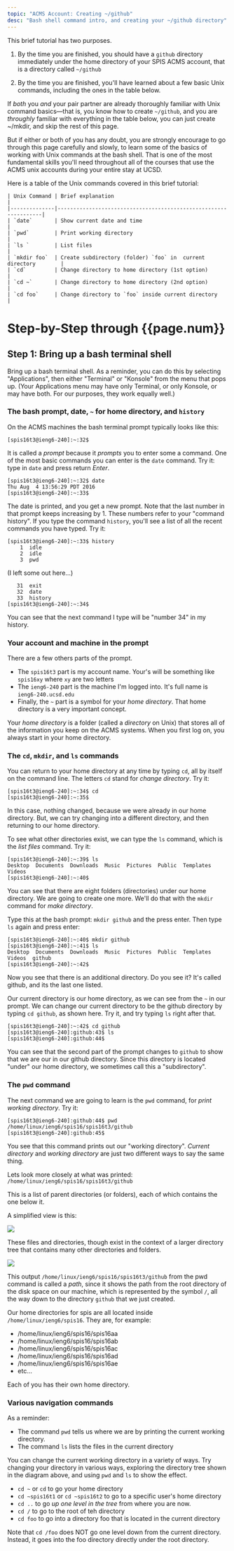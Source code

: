 ```yaml
---
topic: "ACMS Account: Creating ~/github"
desc: "Bash shell command intro, and creating your ~/github directory"
---
```


This brief tutorial has two purposes.

1.  By the time you are finished, you should have a `github` directory immediately under the home directory of your
    SPIS ACMS account, that is a directory called `~/github`
    
2.  By the time you are finished, you'll have learned about a few basic Unix commands, including the ones in the table below.

If *both* you *and* your pair partner are already thoroughly familiar with Unix command basics&mdash;that is, you know how to create
`~/github`, and you are *throughly* familiar with everything in the table below, you can just create ~/mkdir, and skip
the rest of this page. 

But if either or both of you has any doubt, you are strongly encourage to go through this page carefully and slowly,
to learn some of the basics of working with Unix commands at the bash shell.  That is one of the most fundamental skills you'll need
throughout all of the courses that use the ACMS unix accounts during your entire stay at UCSD.

Here is a table of the Unix commands covered in this brief tutorial:

    | Unix Command | Brief explanation                                               |
    |--------------|-----------------------------------------------------------------|
    | `date`       | Show current date and time                                      |
    | `pwd`        | Print working directory                                         |
    | `ls `        | List files                                                      |
    | `mkdir foo`  | Create subdirectory (folder) `foo` in  current directory        |
    | `cd`         | Change directory to home directory (1st option)                 |
    | `cd ~`       | Change directory to home directory (2nd option)                 |
    | `cd foo`     | Change directory to `foo` inside current directory              |
    
    
    
# Step-by-Step through {{page.num}}

## Step 1: Bring up a bash terminal shell

Bring up a bash terminal shell.  As a reminder, you can do this by selecting "Applications", then either "Terminal" or "Konsole" from the menu that pops up.  (Your Applications menu may have only Terminal, or only Konsole, or may have both.
For our purposes, they work equally well.)

### The bash prompt, date, `~` for home directory, and `history`

On the ACMS machines the bash terminal prompt typically looks like this:

```
[spis16t3@ieng6-240]:~:32$ 
```

It is called a *prompt* because it *prompts* you to enter some a command.  One of the most basic commands you can enter is
the `date` command.  Try it: type in `date` and press return *Enter*.

```
[spis16t3@ieng6-240]:~:32$ date
Thu Aug  4 13:56:29 PDT 2016
[spis16t3@ieng6-240]:~:33$ 
```

The date is printed, and you get a new prompt.  Note that the last number in that prompt keeps increasing by 1.   These numbers refer to your "command history".  If you type the command `history`, you'll see a list of all the recent commands you have typed.  Try it:

```
[spis16t3@ieng6-240]:~:33$ history
    1  idle
    2  idle
    3  pwd
```
(I left some out here...)
```
   31  exit
   32  date
   33  history
[spis16t3@ieng6-240]:~:34$ 
```

You can see that the next command I type will be "number 34" in my history.

### Your account and machine in the prompt

There are a few others parts of the prompt.  
* The `spis16t3` part is my account name. Your's will be something like `spis16xy` where `xy` are two letters
* The `ieng6-240` part is the machine I'm logged into.  It's full name is `ieng6-240.ucsd.edu`
* Finally, the `~` part is a symbol for your *home directory*.  That home directory is a very important concept.

Your *home directory* is a folder (called a *directory* on Unix) that stores all of the information you keep on the ACMS
systems.     When you first log on, you always start in your home directory.   

### The `cd`, `mkdir`, and `ls` commands

You can return to your home directory at any time by typing `cd`, all by itself on the command line.  The letters `cd` stand for *change directory*.    Try it:

```
[spis16t3@ieng6-240]:~:34$ cd
[spis16t3@ieng6-240]:~:35$ 
```

In this case, nothing changed, because we were already in our home directory. But, we can try changing into a different directory, and then returning to our home directory.

To see what other directories exist, we can type the `ls` command, which is the *list files* command. Try it:

```
[spis16t3@ieng6-240]:~:39$ ls
Desktop  Documents  Downloads  Music  Pictures  Public  Templates  Videos
[spis16t3@ieng6-240]:~:40$ 
```

You can see that there are eight folders (directories) under our home directory.  We are going to create one more.
We'll do that with the `mkdir` command for *make directory*.  

Type this at the bash prompt: `mkdir github` and the press enter.  Then type `ls` again and press enter:

```
[spis16t3@ieng6-240]:~:40$ mkdir github
[spis16t3@ieng6-240]:~:41$ ls
Desktop  Documents  Downloads  Music  Pictures  Public  Templates  Videos  github
[spis16t3@ieng6-240]:~:42$ 
```

Now you see that there is an additional directory.  Do you see it? It's called github, and its the last one listed.

Our current directory is our home directory, as we can see from the `~` in our prompt.    We can change our current directory to be the github directory by typing `cd github`, as shown here.  Try it, and try typing `ls` right after that.

```
[spis16t3@ieng6-240]:~:42$ cd github
[spis16t3@ieng6-240]:github:43$ ls
[spis16t3@ieng6-240]:github:44$ 
```

You can see that the second part of the prompt changes to `github` to show that we are our in our github directory.
Since this directory is located "under" our home directory, we sometimes call this a "subdirectory".

### The `pwd` command

The next command we are going to learn is the `pwd` command, for *print working directory*.  Try it:

```
[spis16t3@ieng6-240]:github:44$ pwd
/home/linux/ieng6/spis16/spis16t3/github
[spis16t3@ieng6-240]:github:45$ 
```

You see that this command prints out our "working directory".   *Current directory* and *working directory* are just two different ways to say the same thing.

Lets look more closely at what was printed: `/home/linux/ieng6/spis16/spis16t3/github`

This is a list of parent directories (or folders), each of which contains the one below it.

A simplified view is this:

<img src="https://docs.google.com/drawings/d/1-V6Unovl04bGPHKQF4XwyLsp5BoSfIshJFM2nxdr_Gw/pub?w=121&amp;h=571">

These files and directories, though exist in the context of a larger directory tree that contains many other directories and folders.

<img src="https://docs.google.com/drawings/d/18JSwrUBKVmKx9fIL7vX3eexCJI35AMpzIO7g_azldkM/pub?w=853&amp;h=578">

This output `/home/linux/ieng6/spis16/spis16t3/github` from the pwd command is called a *path*, since it shows the path from the root directory of the disk space on our machine, which is represented by the symbol `/`, all the way down to the directory `github` that we just created.

Our home directories for spis are all located inside `/home/linux/ieng6/spis16`.   They are, for example:

* /home/linux/ieng6/spis16/spis16aa
* /home/linux/ieng6/spis16/spis16ab
* /home/linux/ieng6/spis16/spis16ac
* /home/linux/ieng6/spis16/spis16ad
* /home/linux/ieng6/spis16/spis16ae
* etc...

Each of you has their own home directory.  

### Various navigation commands

As a reminder:

* The command `pwd` tells us where we are by printing the current working directory.
* The command `ls` lists the files in the current directory

You can change the current working directory in a variety of ways.  Try changing your directory in various ways,
exploring the directory tree shown in the diagram above, and using `pwd` and `ls` to show the effect.

* `cd ~` or `cd` to go your home directory
* `cd ~spis16t1` or `cd ~spis16t2` to go to a specific user's home directory
* `cd ..` to go *up one level in the tree* from where you are now.  
* `cd /` to go to the root of teh directory
* `cd foo` to go into a directory foo that is located in the current directory

Note that `cd /foo` does NOT go one level down from the current directory. Instead, it goes into the foo directory directly under the root directory.   
